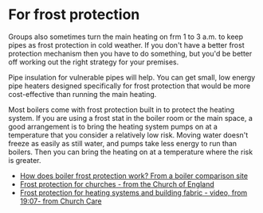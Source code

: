 # For frost protection

Groups also sometimes turn the main heating on frm 1 to 3 a.m. to keep pipes as frost protection in cold weather.   If you don't have a better frost protection mechanism then you have to do something, but you'd be better off working out the right strategy for your premises.  

Pipe insulation for vulnerable pipes will help.  You can get small, low energy pipe heaters designed specifically for frost protection that would be more cost-effective than running the main heating.

Most boilers come with frost protection built in to protect the heating system.  If you are using a frost stat in the boiler room or the main space, a good arrangement is to bring the heating system pumps on at a temperature that you consider a relatively low risk.  Moving water doesn't freeze as easily as still water, and pumps take less energy to run than boilers.  Then you can bring the heating on at a temperature where the risk is greater.

- [How does boiler frost protection work? From a boiler comparison site](https://www.boilerguide.co.uk/articles/frost-protection-heating)	
- [Frost protection for churches - from the Church of England](https://www.churchofengland.org/sites/default/files/2021-01/CCB_frost_protection_COVID_guidance_issue1_January2021.pdf)	
- [Frost protection for heating systems and building fabric - video, from 19:07- from Church Care](https://youtu.be/1XIFuU27xY0)